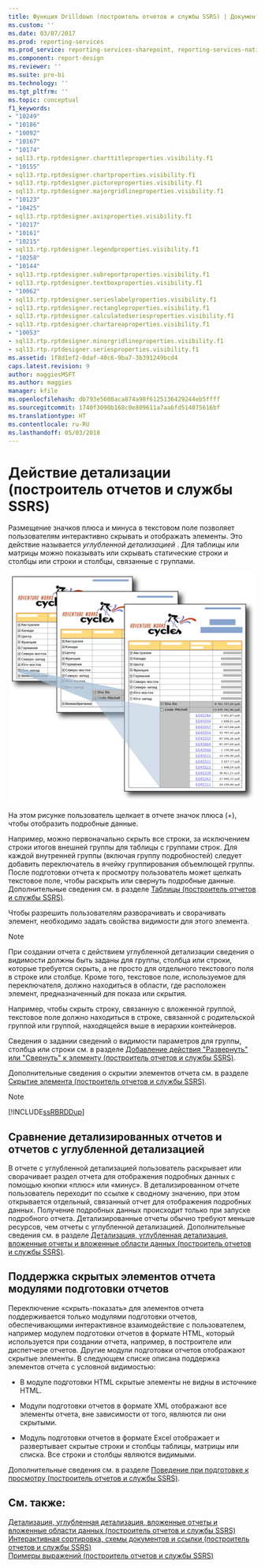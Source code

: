 ```yaml
---
title: Функция Drilldown (построитель отчетов и службы SSRS) | Документы Майкрософт
ms.custom: ''
ms.date: 03/07/2017
ms.prod: reporting-services
ms.prod_service: reporting-services-sharepoint, reporting-services-native
ms.component: report-design
ms.reviewer: ''
ms.suite: pro-bi
ms.technology: ''
ms.tgt_pltfrm: ''
ms.topic: conceptual
f1_keywords:
- "10249"
- "10186"
- "10092"
- "10167"
- "10174"
- sql13.rtp.rptdesigner.charttitleproperties.visibility.f1
- "10155"
- sql13.rtp.rptdesigner.chartproperties.visibility.f1
- sql13.rtp.rptdesigner.pictureproperties.visibility.f1
- sql13.rtp.rptdesigner.majorgridlineproperties.visibility.f1
- "10123"
- "10425"
- sql13.rtp.rptdesigner.axisproperties.visibility.f1
- "10217"
- "10161"
- "10215"
- sql13.rtp.rptdesigner.legendproperties.visibility.f1
- "10258"
- "10144"
- sql13.rtp.rptdesigner.subreportproperties.visibility.f1
- sql13.rtp.rptdesigner.textboxproperties.visibility.f1
- "10062"
- sql13.rtp.rptdesigner.serieslabelproperties.visibility.f1
- sql13.rtp.rptdesigner.rectangleproperties.visibility.f1
- sql13.rtp.rptdesigner.calculatedseriesproperties.visibility.f1
- sql13.rtp.rptdesigner.chartareaproperties.visibility.f1
- "10053"
- sql13.rtp.rptdesigner.minorgridlineproperties.visibility.f1
- sql13.rtp.rptdesigner.seriesproperties.visibility.f1
ms.assetid: 1f8d1ef2-0daf-40c6-9ba7-3b391249bcd4
caps.latest.revision: 9
author: maggiesMSFT
ms.author: maggies
manager: kfile
ms.openlocfilehash: db793e5608aca874a98f6125136429244eb5ffff
ms.sourcegitcommit: 1740f3090b168c0e809611a7aa6fd514075616bf
ms.translationtype: HT
ms.contentlocale: ru-RU
ms.lasthandoff: 05/03/2018
---
```

# <a name="drilldown-action-report-builder-and-ssrs"></a>Действие детализации (построитель отчетов и службы SSRS)
  Размещение значков плюса и минуса в текстовом поле позволяет пользователям интерактивно скрывать и отображать элементы. Это действие называется *углубленной детализацией* . Для таблицы или матрицы можно показывать или скрывать статические строки и столбцы или строки и столбцы, связанные с группами.  
  
 ![rs_drilldown](../../reporting-services/report-design/media/rs-drilldown.gif "rs_drilldown")  
  
 На этом рисунке пользователь щелкает в отчете значок плюса (+), чтобы отобразить подробные данные.  
  
 Например, можно первоначально скрыть все строки, за исключением строки итогов внешней группы для таблицы с группами строк. Для каждой внутренней группы (включая группу подробностей) следует добавить переключатель в ячейку группирования объемлющей группы. После подготовки отчета к просмотру пользователь может щелкать текстовое поле, чтобы раскрыть или свернуть подробные данные. Дополнительные сведения см. в разделе [Таблицы (построитель отчетов и службы SSRS)](../../reporting-services/report-design/tables-report-builder-and-ssrs.md).  
  
 Чтобы разрешить пользователям разворачивать и сворачивать элемент, необходимо задать свойства видимости для этого элемента.  
  
> [!NOTE]  
>  При создании отчета с действием углубленной детализации сведения о видимости должны быть заданы для группы, столбца или строки, которые требуется скрыть, а не просто для отдельного текстового поля в строке или столбце. Кроме того, текстовое поле, используемое для переключателя, должно находиться в области, где расположен элемент, предназначенный для показа или скрытия.  
>   
>  Например, чтобы скрыть строку, связанную с вложенной группой, текстовое поле должно находиться в строке, связанной с родительской группой или группой, находящейся выше в иерархии контейнеров.  
>   
>  Сведения о задании сведений о видимости параметров для группы, столбца или строки см. в разделе [Добавление действия "Развернуть" или "Свернуть" к элементу (построитель отчетов и службы SSRS)](../../reporting-services/report-design/add-an-expand-or-collapse-action-to-an-item-report-builder-and-ssrs.md).  
  
 Дополнительные сведения о скрытии элементов отчета см. в разделе [Скрытие элемента (построитель отчетов и службы SSRS)](../../reporting-services/report-builder/hide-an-item-report-builder-and-ssrs.md).  
  
> [!NOTE]  
>  [!INCLUDE[ssRBRDDup](../../includes/ssrbrddup-md.md)]  
  
## <a name="comparing-drilldown-and-drillthrough-reports"></a>Сравнение детализированных отчетов и отчетов с углубленной детализацией  
 В отчете с углубленной детализацией пользователь раскрывает или сворачивает раздел отчета для отображения подробных данных с помощью кнопки «плюс» или «минус». В детализированном отчете пользователь переходит по ссылке к сводному значению, при этом открывается отдельный, связанный отчет для отображения подробных данных. Получение подробных данных происходит только при запуске подробного отчета. Детализированные отчеты обычно требуют меньше ресурсов, чем отчеты с углубленной детализацией. Дополнительные сведения см. в разделе [Детализация, углубленная детализация, вложенные отчеты и вложенные области данных (построитель отчетов и службы SSRS)](../../reporting-services/report-design/drillthrough-drilldown-subreports-and-nested-data-regions.md).  
  
## <a name="rendering-extension-support-for-hidden-report-items"></a>Поддержка скрытых элементов отчета модулями подготовки отчетов  
 Переключение «скрыть-показать» для элементов отчета поддерживается только модулями подготовки отчетов, обеспечивающими интерактивное взаимодействие с пользователем, например модулем подготовки отчетов в формате HTML, который используется при создании отчета, например, в построителе или диспетчере отчетов. Другие модули подготовки отчетов отображают скрытые элементы. В следующем списке описана поддержка элементов отчета с условной видимостью:  
  
-   В модуле подготовки HTML скрытые элементы не видны в источнике HTML.  
  
-   Модули подготовки отчетов в формате XML отображают все элементы отчета, вне зависимости от того, являются ли они скрытыми.  
  
-   Модуль подготовки отчетов в формате Excel отображает и развертывает скрытые строки и столбцы таблицы, матрицы или списка. Все строки и столбцы являются видимыми.  
  
 Дополнительные сведения см. в разделе [Поведение при подготовке к просмотру (построитель отчетов и службы SSRS)](../../reporting-services/report-design/rendering-behaviors-report-builder-and-ssrs.md).  
  
## <a name="see-also"></a>См. также:  
 [Детализация, углубленная детализация, вложенные отчеты и вложенные области данных (построитель отчетов и службы SSRS)](../../reporting-services/report-design/drillthrough-drilldown-subreports-and-nested-data-regions.md)   
 [Интерактивная сортировка, схемы документов и ссылки (построитель отчетов и службы SSRS)](../../reporting-services/report-design/interactive-sort-document-maps-and-links-report-builder-and-ssrs.md)   
 [Примеры выражений (построитель отчетов и службы SSRS)](../../reporting-services/report-design/expression-examples-report-builder-and-ssrs.md)  
  
  
